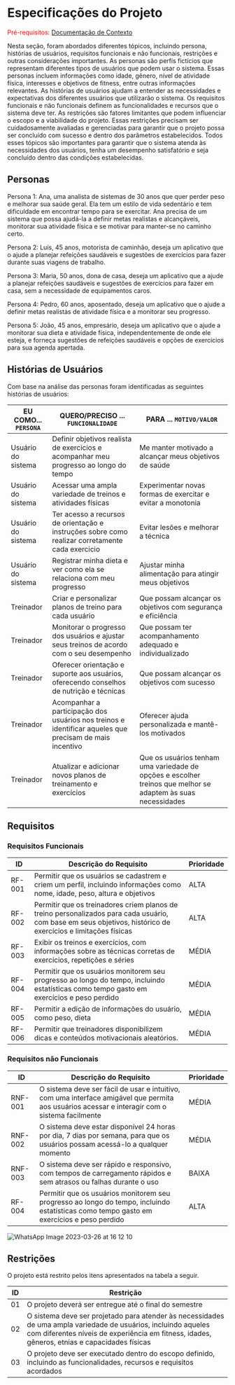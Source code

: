 # Especificações do Projeto

<span style="color:red">Pré-requisitos: <a href="1-Documentação de Contexto.md"> Documentação de Contexto</a></span>

Nesta seção, foram abordados diferentes tópicos, incluindo persona, histórias de usuários, requisitos funcionais e não funcionais, restrições e outras considerações importantes.
As personas são perfis fictícios que representam diferentes tipos de usuários que podem usar o sistema. Essas personas incluem informações como idade, gênero, nível de atividade física, interesses e objetivos de fitness, entre outras informações relevantes. As histórias de usuários ajudam a entender as necessidades e expectativas dos diferentes usuários que utilizarão o sistema. Os requisitos funcionais e não funcionais definem as funcionalidades e recursos que o sistema deve ter. As restrições são fatores limitantes que podem influenciar o escopo e a viabilidade do projeto. Essas restrições precisam ser cuidadosamente avaliadas e gerenciadas para garantir que o projeto possa ser concluído com sucesso e dentro dos parâmetros estabelecidos.
Todos esses tópicos são importantes para garantir que o sistema atenda às necessidades dos usuários, tenha um desempenho satisfatório e seja concluído dentro das condições estabelecidas.

## Personas
Persona 1:
Ana, uma analista de sistemas de 30 anos que quer perder peso e melhorar sua saúde geral. Ela tem um estilo de vida sedentário e tem dificuldade em encontrar tempo para se exercitar. Ana precisa de um sistema que possa ajudá-la a definir metas realistas e alcançáveis, monitorar sua atividade física e se motivar para manter-se no caminho certo.

Persona 2: 
Luís, 45 anos, motorista de caminhão, deseja um aplicativo que o ajude a planejar refeições saudáveis e sugestões de exercícios para fazer durante suas viagens de trabalho.

Persona 3: 
Maria, 50 anos, dona de casa, deseja um aplicativo que a ajude a planejar refeições saudáveis e sugestões de exercícios para fazer em casa, sem a necessidade de equipamentos caros.

Persona 4: 
Pedro, 60 anos, aposentado, deseja um aplicativo que o ajude a definir metas realistas de atividade física e a monitorar seu progresso.

Persona 5: 
João, 45 anos, empresário, deseja um aplicativo que o ajude a monitorar sua dieta e atividade física, independentemente de onde ele esteja, e forneça sugestões de refeições saudáveis e opções de exercícios para sua agenda apertada.

## Histórias de Usuários

Com base na análise das personas foram identificadas as seguintes histórias de usuários:

|EU COMO... `PERSONA`| QUERO/PRECISO ... `FUNCIONALIDADE` |PARA ... `MOTIVO/VALOR`                 |
|--------------------|------------------------------------|----------------------------------------|
|Usuário do sistema  | Definir objetivos realista de exercicios e acompanhar meu progresso ao longo do tempo | Me manter motivado a alcançar meus objetivos de saúde |
|Usuário do sistema  | Acessar uma ampla variedade de treinos e atividades físicas | Experimentar novas formas de exercitar e evitar a monotonia |
|Usuário do sistema  | Ter acesso a recursos de orientação e instruções sobre como realizar corretamente cada exercicio | Evitar lesões e melhorar a técnica |
|Usuário do sistema  | Registrar minha dieta e ver como ela se relaciona com meu progresso | Ajustar minha alimentação para atingir meus objetivos |
|Treinador           | Criar e personalizar planos de treino para cada usuário | Que possam alcançar os objetivos com segurança e eficiência |
|Treinador           | Monitorar o progresso dos usuários e ajustar seus treinos de acordo com o seu desempenho | Que possam ter acompanhamento adequado e individualizado |
|Treinador           | Oferecer orientação e suporte aos usuários, oferecendo conselhos de nutrição e técnicas | Que possam alcançar os objetivos com sucesso |
|Treinador           | Acompanhar a participação dos usuários nos treinos e identificar aqueles que precisam de mais incentivo | Oferecer ajuda personalizada e mantê-los motivados |
|Treinador           | Atualizar e adicionar novos planos de treinamento e exercícios | Que os usuários tenham uma variedade de opções e escolher treinos que melhor se adaptem às suas necessidades |


## Requisitos

### Requisitos Funcionais

|ID    | Descrição do Requisito  | Prioridade |
|------|-----------------------------------------|----|
|RF-001| Permitir que os usuários se cadastrem e criem um perfil, incluindo informações como nome, idade, peso, altura e objetivos | ALTA | 
|RF-002| Permitir que os treinadores criem planos de treino personalizados para cada usuário, com base em seus objetivos, histórico de exercícios e limitações físicas | ALTA |
|RF-003| Exibir os treinos e exercícios, com informações sobre as técnicas corretas de exercícios, repetições e séries | MÉDIA | 
|RF-004| Permitir que os usuários monitorem seu progresso ao longo do tempo, incluindo estatísticas como tempo gasto em exercícios e peso perdido | MÉDIA | 
|RF-005| Permitir a edição de informações do usuário, como peso, dieta| MÉDIA | 
|RF-006| Permitir que treinadores disponibilizem dicas e conteúdos motivacionais aleatórios. | MÉDIA | 


### Requisitos não Funcionais

|ID     | Descrição do Requisito  |Prioridade |
|-------|-------------------------|----|
|RNF-001|O sistema deve ser fácil de usar e intuitivo, com uma interface amigável que permita aos usuários acessar e interagir com o sistema facilmente | MÉDIA | 
|RNF-002| O sistema deve estar disponível 24 horas por dia, 7 dias por semana, para que os usuários possam acessá-lo a qualquer momento |  MÉDIA |
|RNF-003| O sistema deve ser rápido e responsivo, com tempos de carregamento rápidos e sem atrasos ou falhas durante o uso |  BAIXA | 
|RF-004| Permitir que os usuários monitorem seu progresso ao longo do tempo, incluindo estatísticas como tempo gasto em exercícios e peso perdido | ALTA | 

![WhatsApp Image 2023-03-26 at 16 12 10](https://user-images.githubusercontent.com/96788718/228094972-75b4c0dc-adb3-4a2c-94c3-17d7a62b74f6.jpeg)
## Restrições

O projeto está restrito pelos itens apresentados na tabela a seguir.

|ID| Restrição                                             |
|--|-------------------------------------------------------|
|01| O projeto deverá ser entregue até o final do semestre |
|02| O sistema deve ser projetado para atender às necessidades de uma ampla variedade de usuários, incluindo aqueles com diferentes níveis de experiência em fitness, idades, gêneros, etnias e capacidades físicas |
|03| O projeto deve ser executado dentro do escopo definido, incluindo as funcionalidades, recursos e requisitos acordados |

